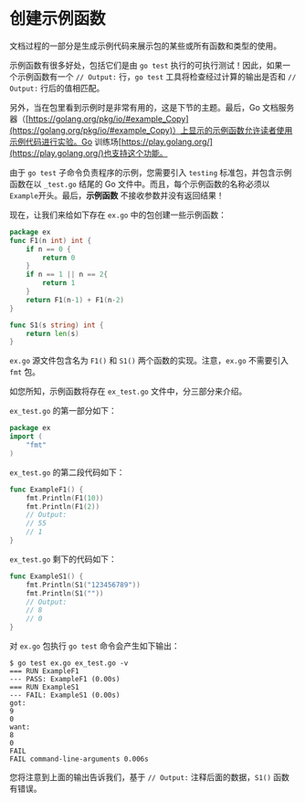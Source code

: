 # **创建示例函数**

文档过程的一部分是生成示例代码来展示包的某些或所有函数和类型的使用。

示例函数有很多好处，包括它们是由 `go test` 执行的可执行测试！因此，如果一个示例函数有一个 `// Output:` 行，`go test` 工具将检查经过计算的输出是否和 `// Output:` 行后的值相匹配。

另外，当在包里看到示例时是非常有用的，这是下节的主题。最后，Go 文档服务器（[https://golang.org/pkg/io/#example_Copy](https://golang.org/pkg/io/#example_Copy)）上显示的示例函数允许读者使用示例代码进行实验。Go 训练场[https://play.golang.org/](https://play.golang.org/)也支持这个功能。

由于 `go test` 子命令负责程序的示例，您需要引入 `testing` 标准包，并包含示例函数在以 `_test.go` 结尾的 Go 文件中。而且，每个示例函数的名称必须以 `Example`开头。最后，**示例函数** 不接收参数并没有返回结果！

现在，让我们来给如下存在 `ex.go` 中的包创建一些示例函数：

```go
package ex
func F1(n int) int {
    if n == 0 {
        return 0
    }
    if n == 1 || n == 2{
        return 1
    }
    return F1(n-1) + F1(n-2)
}

func S1(s string) int {
    return len(s)
}
```

`ex.go` 源文件包含名为 `F1()` 和 `S1()` 两个函数的实现。注意，`ex.go` 不需要引入 `fmt` 包。

如您所知，示例函数将存在 `ex_test.go` 文件中，分三部分来介绍。

`ex_test.go` 的第一部分如下：

```go
package ex
import (
    "fmt"
)
```

`ex_test.go` 的第二段代码如下：

```go
func ExampleF1() {
    fmt.Println(F1(10))
    fmt.Println(F1(2))
    // Output:
    // 55
    // 1
}
```

`ex_test.go` 剩下的代码如下：

```go
func ExampleS1() {
    fmt.Println(S1("123456789"))
    fmt.Println(S1(""))
    // Output:
    // 8
    // 0
}
```

对 `ex.go` 包执行 `go test` 命令会产生如下输出：

```shell
$ go test ex.go ex_test.go -v
=== RUN ExampleF1
--- PASS: ExampleF1 (0.00s)
=== RUN ExampleS1
--- FAIL: ExampleS1 (0.00s)
got:
9
0
want:
8
0
FAIL
FAIL command-line-arguments 0.006s
```

您将注意到上面的输出告诉我们，基于 `// Output:` 注释后面的数据，`S1()` 函数有错误。